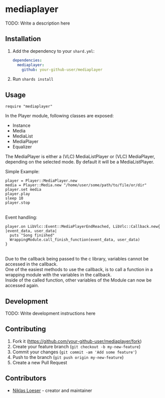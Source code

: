 # mediaplayer

TODO: Write a description here

## Installation

1. Add the dependency to your `shard.yml`:

   ```yaml
   dependencies:
     mediaplayer:
       github: your-github-user/mediaplayer
   ```

2. Run `shards install`

## Usage

```crystal
require "mediaplayer"
```
In the Player module, following classes are exposed:
- Instance
- Media
- MediaList
- MediaPlayer
- Equalizer

The MediaPlayer is either a (VLC) MediaListPlayer or (VLC) MediaPlayer, depending on the selected mode. By default it will be a MediaListPlayer.<br>

Simple Example:<br>
```
player = Player::MediaPlayer.new
media = Player::Media.new "/home/user/some/path/to/file/or/dir"
player.set media
player.play
sleep 10
player.stop
```
<br>
Event handling:<br>

```
player.on LibVlc::Event::MediaPlayerEndReached, LibVlc::Callback.new{ |event_data, user_data|
  puts "Song finished"
  WrappingModule.call_finish_function(event_data, user_data)
}
```

<br>
Due to the callback being passed to the c library, variables cannot be accessed in the callback.<br>
One of the easiest methods to use the callback, is to call a function in a wrapping module with the variables in the callback.<br>
Inside of the called function, other variables of the Module can now be accessed again.<br>

## Development

TODO: Write development instructions here

## Contributing

1. Fork it (<https://github.com/your-github-user/mediaplayer/fork>)
2. Create your feature branch (`git checkout -b my-new-feature`)
3. Commit your changes (`git commit -am 'Add some feature'`)
4. Push to the branch (`git push origin my-new-feature`)
5. Create a new Pull Request

## Contributors

- [Niklas Loeser](https://github.com/your-github-user) - creator and maintainer
